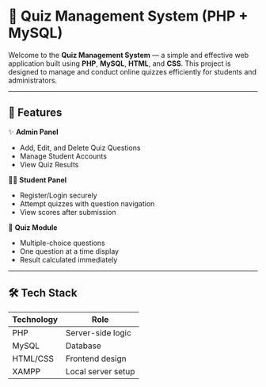 # 🎯 Quiz Management System (PHP + MySQL)

Welcome to the **Quiz Management System** — a simple and effective web application built using **PHP**, **MySQL**, **HTML**, and **CSS**. This project is designed to manage and conduct online quizzes efficiently for students and administrators.

---

## 📌 Features

✨ **Admin Panel**  
- Add, Edit, and Delete Quiz Questions  
- Manage Student Accounts  
- View Quiz Results

👨‍🎓 **Student Panel**  
- Register/Login securely  
- Attempt quizzes with question navigation  
- View scores after submission

🧩 **Quiz Module**  
- Multiple-choice questions  
- One question at a time display  
- Result calculated immediately

---

## 🛠️ Tech Stack

| Technology | Role               |
|------------|--------------------|
| PHP        | Server-side logic  |
| MySQL      | Database            |
| HTML/CSS   | Frontend design     |
| XAMPP      | Local server setup  |



